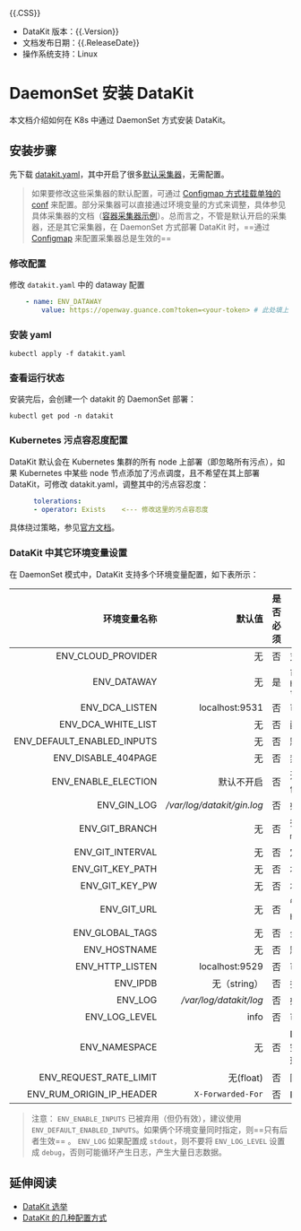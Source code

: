 {{.CSS}}

- DataKit 版本：{{.Version}}
- 文档发布日期：{{.ReleaseDate}}
- 操作系统支持：Linux

# DaemonSet 安装 DataKit 

本文档介绍如何在 K8s 中通过 DaemonSet 方式安装 DataKit。

## 安装步骤 

先下载 [datakit.yaml](https://static.guance.com/datakit/datakit.yaml)，其中开启了很多[默认采集器](datakit-conf-how-to#764ffbc2)，无需配置。

> 如果要修改这些采集器的默认配置，可通过 [Configmap 方式挂载单独的 conf](k8s-config-how-to#ebf019c2) 来配置。部分采集器可以直接通过环境变量的方式来调整，具体参见具体采集器的文档（[容器采集器示例](container#5cf8fecf)）。总而言之，不管是默认开启的采集器，还是其它采集器，在 DaemonSet 方式部署 DataKit 时，==通过 [Configmap](https://kubernetes.io/docs/tasks/configure-pod-container/configure-pod-configmap/) 来配置采集器总是生效的==

### 修改配置

修改 `datakit.yaml` 中的 dataway 配置

```yaml
	- name: ENV_DATAWAY
		value: https://openway.guance.com?token=<your-token> # 此处填上 dataway 真实地址
```

### 安装 yaml

```shell
kubectl apply -f datakit.yaml
```

### 查看运行状态

安装完后，会创建一个 datakit 的 DaemonSet 部署：

```shell
kubectl get pod -n datakit
```

### Kubernetes 污点容忍度配置

DataKit 默认会在 Kubernetes 集群的所有 node 上部署（即忽略所有污点），如果 Kubernetes 中某些 node 节点添加了污点调度，且不希望在其上部署 DataKit，可修改 datakit.yaml，调整其中的污点容忍度：

```yaml
      tolerations:
      - operator: Exists    <--- 修改这里的污点容忍度
```

具体绕过策略，参见[官方文档](https://kubernetes.io/docs/concepts/scheduling-eviction/taint-and-toleration)。

### DataKit 中其它环境变量设置

在 DaemonSet 模式中，DataKit 支持多个环境变量配置，如下表所示：

| 环境变量名称               | 默认值                     | 是否必须 | 说明                                                                                                                                                |
| ---------:                 | ---:                       | ------   | ----                                                                                                                                                |
| ENV_CLOUD_PROVIDER         | 无                         | 否       | 支持安装阶段填写云厂商(`aliyun/aws/tencent/hwcloud/azure`)                                                                                          |
| ENV_DATAWAY                | 无                         | 是       | 可配置多个 dataway，以英文逗号分割，如 `https://openway.guance.com?token=xxx,https://openway.guance.com?token=yyy`                                  |
| ENV_DCA_LISTEN             | localhost:9531             | 否       | 可修改改地址，使得 [DCA](dca) 客户端能管理该 DataKit                                                                                                |
| ENV_DCA_WHITE_LIST         | 无                         | 否       | 配置 DCA 白名单，以英文逗号分隔                                                                                                                     |
| ENV_DEFAULT_ENABLED_INPUTS | 无                         | 否       | 默认开启[采集器列表](datakit-conf-how-to#764ffbc2)，以英文逗号分割，如 `cpu,mem,disk`。                                                             |
| ENV_DISABLE_404PAGE        | 无                         | 否       | 禁用 DataKit 404 页面（公网部署 DataKit RUM 时常用）                                                                                                |
| ENV_ENABLE_ELECTION        | 默认不开启                 | 否       | 开启[选举](election)，默认不开启，如需开启，给该环境变量任意一个非空字符串值即可                                                                    |
| ENV_GIN_LOG                | */var/log/datakit/gin.log* | 否       | 如果改成 `stdout`，日志将不写文件，而是终端输出                                                                                                     |
| ENV_GIT_BRANCH             | 无                         | 否       | 指定拉取的分支。<stong>为空则是默认</strong>，默认是远程指定的主分支，一般是 `master`。                                                             |
| ENV_GIT_INTERVAL           | 无                         | 否       | 定时拉取的间隔。（如 `1m`）                                                                                                                         |
| ENV_GIT_KEY_PATH           | 无                         | 否       | 本地 PrivateKey 的全路径。（如 `/Users/username/.ssh/id_rsa`）                                                                                      |
| ENV_GIT_KEY_PW             | 无                         | 否       | 本地 PrivateKey 的使用密码。（如 `passwd`）                                                                                                         |
| ENV_GIT_URL                | 无                         | 否       | 管理配置文件的远程 git repo 地址。（如 `http://username:password@github.com/username/repository.git`）                                              |
| ENV_GLOBAL_TAGS            | 无                         | 否       | 全局 tag，多个 tag 之间以英文逗号分割，如 `tag1=val,tag2=val2`                                                                                      |
| ENV_HOSTNAME               | 无                         | 否       | 默认为本地主机名，可安装时指定，如， `dk-your-hostname`                                                                                             |
| ENV_HTTP_LISTEN            | localhost:9529             | 否       | 可修改改地址，使得外部可以调用 [DataKit 接口](apis)                                                                                                 |
| ENV_IPDB                   | 无（string）               | 否       | 指定 IP 信息库类型，目前只支持 `iploc`                                                                                                              |
| ENV_LOG                    | */var/log/datakit/log*     | 否       | 如果改成 `stdout`，日志将不写文件，而是终端输出                                                                                                     |
| ENV_LOG_LEVEL              | info                       | 否       | 可选值 `info/debug`                                                                                                                                 |
| ENV_NAMESPACE              | 无                         | 否       | DataKit 所在的命名空间，默认为空表示不区分命名空间，接收任意非空字符串，如 `dk-namespace-example`。如果开启了选举，可以通过此环境变量指定工作空间。 |
| ENV_REQUEST_RATE_LIMIT     | 无(float)                  | 否       | 限制 9529 [API 每秒请求数](datakit-conf-how-to#e35bf313)                                                                                            |
| ENV_RUM_ORIGIN_IP_HEADER   | `X-Forwarded-For`          | 否       | RUM 专用                                                                                                                                            |

> 注意：
>  `ENV_ENABLE_INPUTS` 已被弃用（但仍有效），建议使用 `ENV_DEFAULT_ENABLED_INPUTS`。如果俩个环境变量同时指定，则==只有后者生效== 。
>  `ENV_LOG` 如果配置成 `stdout`，则不要将 `ENV_LOG_LEVEL` 设置成 `debug`，否则可能循环产生日志，产生大量日志数据。

## 延伸阅读

- [DataKit 选举](election)
- [DataKit 的几种配置方式](k8s-config-how-to)
